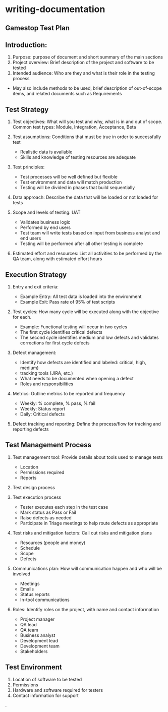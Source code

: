 # writing-documentation

## Gamestop Test Plan

## Introduction:
1. Purpose: purpose of document and short summary of the main sections
2. Project overview: Brief description of the project and software to be tested
3. Intended audience: Who are they and what is their role in the testing process
* May also include methods to be used, brief description of out-of-scope items, and related documents such as Requirements

## Test Strategy
1. Test objectives: What will you test and why, what is in and out of scope. Common test types: Module, Integration, Acceptance, Beta
2. Test assumptions: Conditions that must be true in order to successfully test 
   * Realistic data is available
   * Skills and knowledge of testing resources are adequate
   
3. Test principles: 
   * Test processes will be well defined but flexible
   * Test environment and data will match production
   * Testing will be divided in phases that build sequentially
   
4. Data approach: Describe the data that will be loaded or not loaded for tests
5. Scope and levels of testing: UAT
   * Validates business logic
   * Performed by end users
   * Test team will write tests based on input from business analyst and end users
   * Testing will be performed after all other testing is complete
   
6. Estimated effort and resources: List all activities to be performed by the QA team, along with estimated effort hours

## Execution Strategy
1. Entry and exit criteria: 
   * Example Entry: All test data is loaded into the environment 
   * Example Exit: Pass rate of 95% of test scripts
   
2. Test cycles: How many cycle will be executed along with the objective for each. 
   * Example: Functional testing will occur in two cycles
   * The first cycle identifies critical defects
   * The second cycle identifies medium and low defects and validates corrections for first cycle defects
   
3. Defect management: 
   * Identify how defects are identified and labeled: critical, high, medium)
   * tracking tools (JIRA, etc.)
   * What needs to be documented when opening a defect
   * Roles and responsibilities
   
4. Metrics: Outline metrics to be reported and frequency
   * Weekly: % complete, % pass, % fail
   * Weekly: Status report
   * Daily: Critical defects
   
5. Defect tracking and reporting: Define the process/flow for tracking and reporting defects

## Test Management Process
1. Test management tool: Provide details about tools used to manage tests
   * Location
   * Permissions required
   * Reports
   
2. Test design process
   
3. Test execution process
   * Tester executes each step in the test case
   * Mark status as Pass or Fail
   * Raise defects as needed
   * Participate in Triage meetings to help route defects as appropriate
   
4. Test risks and mitigation factors: Call out risks and mitigation plans
   * Resources (people and money)
   * Schedule
   * Scope
   * Defects
5. Communications plan: How will communication happen and who will be involved
   * Meetings
   * Emails
   * Status reports
   * In-tool communications
   
6. Roles: Identify roles on the project, with name and contact information
   * Project manager
   * QA lead
   * QA team
   * Business analyst
   * Development lead
   * Development team
   * Stakeholders

## Test Environment
1. Location of software to be tested
2. Permissions
3. Hardware and software required for testers
4. Contact information for support

.